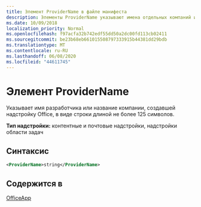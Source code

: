 ```yaml
---
title: Элемент ProviderName в файле манифеста
description: Элементы ProviderName указывают имена отдельных компаний или компаний, которые разработали эту надстройку Office.
ms.date: 10/09/2018
localization_priority: Normal
ms.openlocfilehash: f97acfa32b742edf55dd50a2dc00fd113cb02411
ms.sourcegitcommit: be23b68eb661015508797333915b44381dd29bdb
ms.translationtype: MT
ms.contentlocale: ru-RU
ms.lasthandoff: 06/08/2020
ms.locfileid: "44611745"
---
```

# <a name="providername-element"></a>Элемент ProviderName

Указывает имя разработчика или название компании, создавшей надстройку Office, в виде строки длиной не более 125 символов.

**Тип надстройки:** контентные и почтовые надстройки, надстройки области задач

## <a name="syntax"></a>Синтаксис

```XML
<ProviderName>string</ProviderName>
```

## <a name="contained-in"></a>Содержится в

[OfficeApp](officeapp.md)

